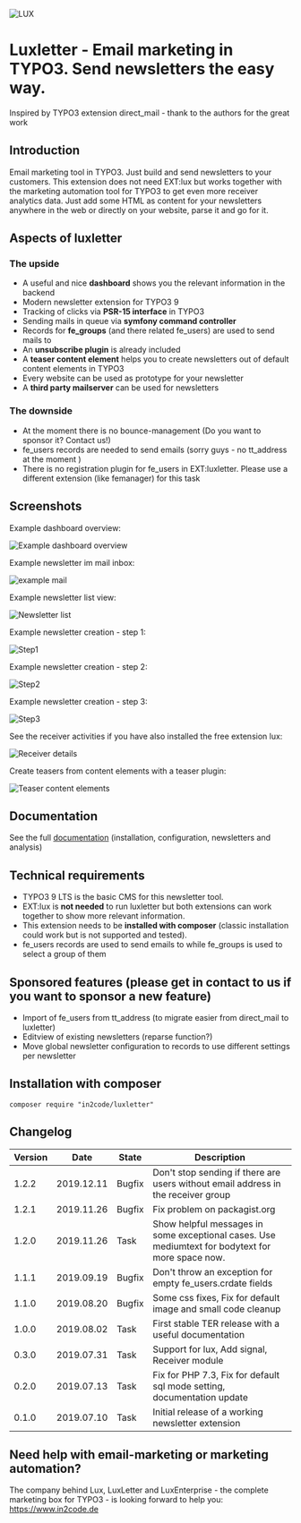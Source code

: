 ![LUX](Resources/Public/Icons/lux.svg "LUX")

# Luxletter - Email marketing in TYPO3. Send newsletters the easy way.

Inspired by TYPO3 extension direct_mail - thank to the authors for the great work


## Introduction

Email marketing tool in TYPO3. Just build and send newsletters to your customers.
This extension does not need EXT:lux but works together with the marketing automation tool for TYPO3 to get even more
receiver analytics data.
Just add some HTML as content for your newsletters anywhere in the web or directly on your website, parse it and go for
it.


## Aspects of luxletter

### The upside

* A useful and nice **dashboard** shows you the relevant information in the backend
* Modern newsletter extension for TYPO3 9
* Tracking of clicks via **PSR-15 interface** in TYPO3
* Sending mails in queue via **symfony command controller**
* Records for **fe_groups** (and there related fe_users) are used to send mails to
* An **unsubscribe plugin** is already included
* A **teaser content element** helps you to create newsletters out of default content elements in TYPO3
* Every website can be used as prototype for your newsletter
* A **third party mailserver** can be used for newsletters

### The downside

* At the moment there is no bounce-management (Do you want to sponsor it? Contact us!)
* fe_users records are needed to send emails (sorry guys - no tt_address at the moment  )
* There is no registration plugin for fe_users in EXT:luxletter. Please use a different extension (like femanager) for this task


## Screenshots

Example dashboard overview:

![Example dashboard overview](Documentation/Images/documentation_dashboard.png "Dashboard")

Example newsletter im mail inbox:

![example mail](Documentation/Images/documentation_mail_newsletter.png "Example newsletter in mail inbox")

Example newsletter list view:

![Newsletter list](Documentation/Images/documentation_newsletterlist.png "Newsletter list")

Example newsletter creation - step 1:

![Step1](Documentation/Images/documentation_newnewsletter_step1.png "Creation: Step 1")

Example newsletter creation - step 2:

![Step2](Documentation/Images/documentation_newnewsletter_step2.png "Creation: Step 2")

Example newsletter creation - step 3:

![Step3](Documentation/Images/documentation_newnewsletter_step3.png "Creation: Step 3")

See the receiver activities if you have also installed the free extension lux:

![Receiver details](Documentation/Images/documentation_receiver_detail.png "Receiver details with free extension lux")

Create teasers from content elements with a teaser plugin:

![Teaser content elements](Documentation/Images/documentation_content_teaser.png "Create teasers")


## Documentation

See the full [documentation](Documentation/Index.md) (installation, configuration, newsletters and analysis)


## Technical requirements

* TYPO3 9 LTS is the basic CMS for this newsletter tool.
* EXT:lux is **not needed** to run luxletter but both extensions can work together to show more relevant information.
* This extension needs to be **installed with composer** (classic installation could work but is not supported and tested).
* fe_users records are used to send emails to while fe_groups is used to select a group of them


## Sponsored features (please get in contact to us if you want to sponsor a new feature)

* Import of fe_users from tt_address (to migrate easier from direct_mail to luxletter)
* Editview of existing newsletters (reparse function?)
* Move global newsletter configuration to records to use different settings per newsletter


## Installation with composer

```
composer require "in2code/luxletter"
```

## Changelog

| Version    | Date        | State      | Description                                                                                          |
| ---------- | ----------- | ---------- | ---------------------------------------------------------------------------------------------------- |
| 1.2.2      | 2019.12.11  | Bugfix     | Don't stop sending if there are users without email address in the receiver group                    |
| 1.2.1      | 2019.11.26  | Bugfix     | Fix problem on packagist.org                                                                         |
| 1.2.0      | 2019.11.26  | Task       | Show helpful messages in some exceptional cases. Use mediumtext for bodytext for more space now.     |
| 1.1.1      | 2019.09.19  | Bugfix     | Don't throw an exception for empty fe_users.crdate fields                                            |
| 1.1.0      | 2019.08.20  | Bugfix     | Some css fixes, Fix for default image and small code cleanup                                         |
| 1.0.0      | 2019.08.02  | Task       | First stable TER release with a useful documentation                                                 |
| 0.3.0      | 2019.07.31  | Task       | Support for lux, Add signal, Receiver module                                                         |
| 0.2.0      | 2019.07.13  | Task       | Fix for PHP 7.3, Fix for default sql mode setting, documentation update                              |
| 0.1.0      | 2019.07.10  | Task       | Initial release of a working newsletter extension                                                    |



## Need help with email-marketing or marketing automation?

The company behind Lux, LuxLetter and LuxEnterprise - the complete marketing box for TYPO3 - is looking 
forward to help you: https://www.in2code.de
